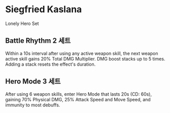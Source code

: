 # Siegfried Kaslana

Lonely Hero Set

## Battle Rhythm 2 세트

Within a 10s interval after using any active weapon skill, the next weapon active skill gains 20% Total DMG Multiplier. DMG boost stacks up to 5 times. Adding a stack resets the effect's duration.

## Hero Mode 3 세트

After using 6 weapon skills, enter Hero Mode that lasts 20s (CD: 60s), gaining 70% Physical DMG, 25% Attack Speed and Move Speed, and immunity to most debuffs.

